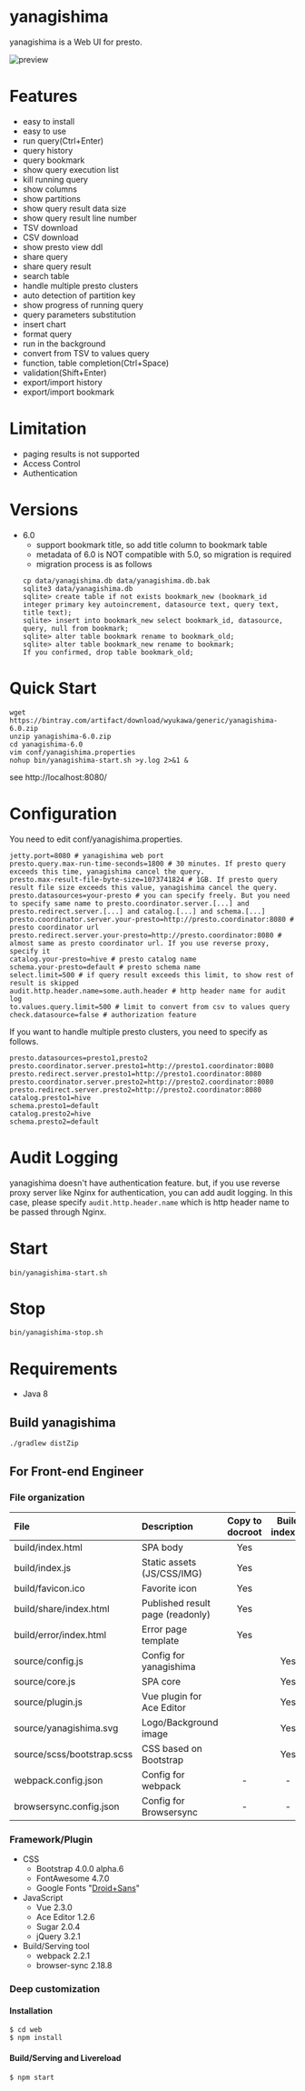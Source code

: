 # yanagishima

yanagishima is a Web UI for presto.

![preview](v4.gif)

# Features
* easy to install
* easy to use
* run query(Ctrl+Enter)
* query history
* query bookmark
* show query execution list
* kill running query
* show columns
* show partitions
* show query result data size
* show query result line number
* TSV download
* CSV download
* show presto view ddl
* share query
* share query result
* search table
* handle multiple presto clusters
* auto detection of partition key
* show progress of running query
* query parameters substitution
* insert chart
* format query
* run in the background
* convert from TSV to values query
* function, table completion(Ctrl+Space)
* validation(Shift+Enter)
* export/import history
* export/import bookmark

# Limitation

* paging results is not supported
* Access Control
* Authentication

# Versions
* 6.0
  * support bookmark title, so add title column to bookmark table
  * metadata of 6.0 is NOT compatible with 5.0, so migration is required
  * migration process is as follows
  ```
  cp data/yanagishima.db data/yanagishima.db.bak
  sqlite3 data/yanagishima.db
  sqlite> create table if not exists bookmark_new (bookmark_id integer primary key autoincrement, datasource text, query text, title text);
  sqlite> insert into bookmark_new select bookmark_id, datasource, query, null from bookmark;
  sqlite> alter table bookmark rename to bookmark_old;
  sqlite> alter table bookmark_new rename to bookmark;
  If you confirmed, drop table bookmark_old;
  ```

# Quick Start
```
wget https://bintray.com/artifact/download/wyukawa/generic/yanagishima-6.0.zip
unzip yanagishima-6.0.zip
cd yanagishima-6.0
vim conf/yanagishima.properties
nohup bin/yanagishima-start.sh >y.log 2>&1 &
```
see http://localhost:8080/

# Configuration

You need to edit conf/yanagishima.properties.
```
jetty.port=8080 # yanagishima web port
presto.query.max-run-time-seconds=1800 # 30 minutes. If presto query exceeds this time, yanagishima cancel the query.
presto.max-result-file-byte-size=1073741824 # 1GB. If presto query result file size exceeds this value, yanagishima cancel the query.
presto.datasources=your-presto # you can specify freely. But you need to specify same name to presto.coordinator.server.[...] and presto.redirect.server.[...] and catalog.[...] and schema.[...]
presto.coordinator.server.your-presto=http://presto.coordinator:8080 # presto coordinator url
presto.redirect.server.your-presto=http://presto.coordinator:8080 # almost same as presto coordinator url. If you use reverse proxy, specify it
catalog.your-presto=hive # presto catalog name
schema.your-presto=default # presto schema name
select.limit=500 # if query result exceeds this limit, to show rest of result is skipped
audit.http.header.name=some.auth.header # http header name for audit log
to.values.query.limit=500 # limit to convert from csv to values query
check.datasource=false # authorization feature
```

If you want to handle multiple presto clusters, you need to specify as follows.
```
presto.datasources=presto1,presto2
presto.coordinator.server.presto1=http://presto1.coordinator:8080
presto.redirect.server.presto1=http://presto1.coordinator:8080
presto.coordinator.server.presto2=http://presto2.coordinator:8080
presto.redirect.server.presto2=http://presto2.coordinator:8080
catalog.presto1=hive
schema.presto1=default
catalog.presto2=hive
schema.presto2=default
```

# Audit Logging
yanagishima doesn't have authentication feature.
but, if you use reverse proxy server like Nginx for authentication, you can add audit logging.
In this case, please specify ```audit.http.header.name``` which is http header name to be passed through Nginx.

# Start
```
bin/yanagishima-start.sh
```

# Stop
```
bin/yanagishima-stop.sh
```

# Requirements

* Java 8

## Build yanagishima

```
./gradlew distZip
```

## For Front-end Engineer

### File organization

|File|Description|Copy to docroot|Build index.js|
|:--|:--|:-:|:-:|
|build/index.html|SPA body|Yes||
|build/index.js|Static assets (JS/CSS/IMG)|Yes||
|build/favicon.ico|Favorite icon|Yes||
|build/share/index.html|Published result page (readonly)|Yes||
|build/error/index.html|Error page template|Yes||
|source/config.js|Config for yanagishima||Yes|
|source/core.js|SPA core||Yes|
|source/plugin.js|Vue plugin for Ace Editor||Yes|
|source/yanagishima.svg|Logo/Background image||Yes|
|source/scss/bootstrap.scss|CSS based on Bootstrap||Yes|
|webpack.config.json|Config for webpack|-|-|
|browsersync.config.json|Config for Browsersync|-|-|

### Framework/Plugin

- CSS
	- Bootstrap 4.0.0 alpha.6
	- FontAwesome 4.7.0
	- Google Fonts "[Droid+Sans](https://fonts.google.com/specimen/Droid+Sans)"
- JavaScript
	- Vue 2.3.0
	- Ace Editor 1.2.6
	- Sugar 2.0.4
	- jQuery 3.2.1
- Build/Serving tool
	- webpack 2.2.1
	- browser-sync 2.18.8

### Deep customization

#### Installation

	$ cd web
	$ npm install

#### Build/Serving and Livereload

	$ npm start
